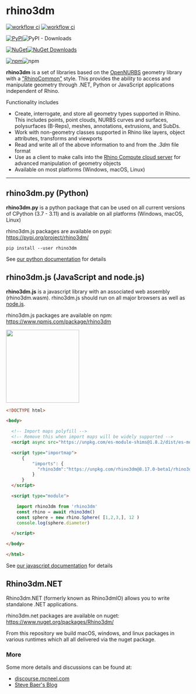 # rhino3dm

[![workflow ci](https://github.com/mcneel/rhino3dm/actions/workflows/workflow_ci.yml/badge.svg?branch=main)](https://github.com/mcneel/rhino3dm/actions/workflows/workflow_ci.yml)
[![workflow ci](https://github.com/mcneel/rhino3dm/actions/workflows/workflow_release.yml/badge.svg?branch=main)](https://github.com/mcneel/rhino3dm/actions/workflows/workflow_release.yml)


[![PyPI](https://img.shields.io/pypi/v/rhino3dm.svg?style=flat-square)](https://pypi.org/project/rhino3dm)![PyPI - Downloads](https://img.shields.io/pypi/dm/rhino3dm?style=flat-square)

[![NuGet](https://img.shields.io/nuget/v/Rhino3dm.svg?style=flat-square)](https://www.nuget.org/profiles/McNeel)[![NuGet Downloads](https://img.shields.io/nuget/dt/rhino3dm.svg?style=flat-square)](https://www.nuget.org/packages/rhino3dm/)

[![npm](https://img.shields.io/npm/v/rhino3dm.svg?style=flat-square)](https://www.npmjs.com/package/rhino3dm)![npm](https://img.shields.io/npm/dm/rhino3dm?style=flat-square)


**rhino3dm** is a set of libraries based on the [OpenNURBS](https://developer.rhino3d.com/guides/opennurbs/what-is-opennurbs/) geometry library with a ["RhinoCommon"](https://developer.rhino3d.com/guides/rhinocommon/what-is-rhinocommon/) style. This provides the ability to access and manipulate geometry through .NET, Python or JavaScript applications independent of Rhino.  

Functionality includes

- Create, interrogate, and store all geometry types supported in Rhino. This includes points, point clouds, NURBS curves and surfaces, polysurfaces (B-Reps), meshes, annotations, extrusions, and SubDs.
- Work with non-geometry classes supported in Rhino like layers, object attributes, transforms and viewports
- Read and write all of the above information to and from the *.3dm* file format
- Use as a client to make calls into the [Rhino Compute cloud server](https://www.rhino3d.com/compute) for advanced manipulation of geometry objects
- Available on most platforms (Windows, macOS, Linux)

---

## rhino3dm.py (Python)
**rhino3dm.py** is a python package that can be used on all current versions of CPython (3.7 - 3.11) and is available on all platforms (Windows, macOS, Linux) 

rhino3dm.js packages are available on pypi: https://pypi.org/project/rhino3dm/

`pip install --user rhino3dm`

See [our python documentation](docs/python/RHINO3DM.PY.md) for details


## rhino3dm.js (JavaScript and node.js)

**rhino3dm.js** is a javascript library with an associated web assembly (rhino3dm.wasm). rhino3dm.js should run on all major browsers as well as [node.js](https://nodejs.org/).

rhino3dm.js packages are available on npm: https://www.npmjs.com/package/rhino3dm

<img src="docs/images/rhino3dm_rhinologo.png" width="200"></img>

```html
<!DOCTYPE html>

<body>

  <!-- Import maps polyfill -->
  <!-- Remove this when import maps will be widely supported -->
  <script async src="https://unpkg.com/es-module-shims@1.8.2/dist/es-module-shims.js"></script>

  <script type="importmap">
      {
          "imports": {
            "rhino3dm":"https://unpkg.com/rhino3dm@8.17.0-beta1/rhino3dm.module.min.js"
          }
      }
  </script>

  <script type="module">

    import rhino3dm from 'rhino3dm'
    const rhino = await rhino3dm()
    const sphere = new rhino.Sphere( [1,2,3,], 12 )
    console.log(sphere.diameter)

  </script>

</body>

</html>
```

See [our javascript documentation](docs/javascript/RHINO3DM.JS.md) for details

## Rhino3dm.NET

Rhino3dm.NET (formerly known as Rhino3dmIO) allows you to write standalone .NET applications. 

rhino3dm.net packages are available on nuget: https://www.nuget.org/packages/Rhino3dm/

From this repository we build macOS, windows, and linux packages in various runtimes which all all delivered via the nuget package.

### More

Some more details and discussions can be found at:
  * [discourse.mcneel.com](https://discourse.mcneel.com/c/rhino-developer/rhino3dm/)
  * [Steve Baer's Blog](https://stevebaer.wordpress.com/2018/10/15/rhino3dm-geometry-toolkits-for-net-python-and-javascript/)
  
